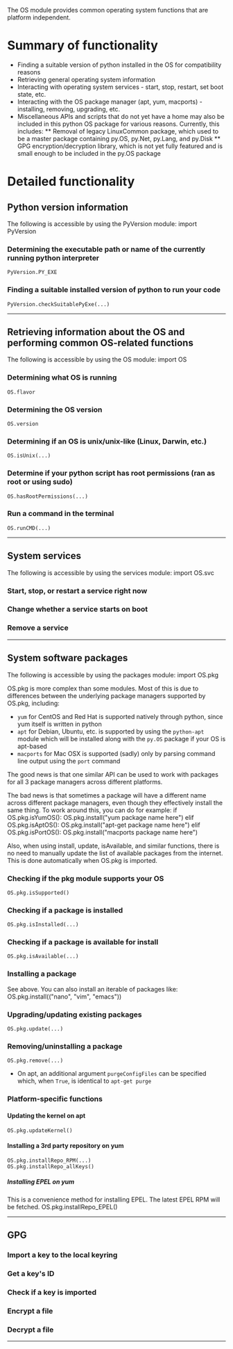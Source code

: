 The OS module provides common operating system functions that are platform independent.

# Summary of functionality

* Finding a suitable version of python installed in the OS for compatibility reasons
* Retrieving general operating system information
* Interacting with operating system services - start, stop, restart, set boot state, etc.
* Interacting with the OS package manager (apt, yum, macports) - installing, removing, upgrading, etc.
* Miscellaneous APIs and scripts that do not yet have a home may also be included in this python OS package for various reasons. Currently, this includes:
** Removal of legacy LinuxCommon package, which used to be a master package containing py.OS, py.Net, py.Lang, and py.Disk
** GPG encryption/decryption library, which is not yet fully featured and is small enough to be included in the py.OS package

# Detailed functionality

## Python version information
The following is accessible by using the PyVersion module:
	import PyVersion

### Determining the executable path or name of the currently running python interpreter
	PyVersion.PY_EXE
### Finding a suitable installed version of python to run your code
	PyVersion.checkSuitablePyExe(...)

---

## Retrieving information about the OS and performing common OS-related functions
The following is accessible by using the OS module:
	import OS

### Determining what OS is running
	OS.flavor

### Determining the OS version
	OS.version

### Determining if an OS is unix/unix-like (Linux, Darwin, etc.)
	OS.isUnix(...)

### Determine if your python script has root permissions (ran as root or using sudo)
	OS.hasRootPermissions(...)

### Run a command in the terminal
	OS.runCMD(...)

---

## System services
The following is accessible by using the services module:
	import OS.svc

### Start, stop, or restart a service right now
### Change whether a service starts on boot
### Remove a service	

---

## System software packages
The following is accessible by using the packages module:
	import OS.pkg

OS.pkg is more complex than some modules. Most of this is due to differences between the underlying package managers supported by OS.pkg, including:
- `yum` for CentOS and Red Hat is supported natively through python, since yum itself is written in python
- `apt` for Debian, Ubuntu, etc. is supported by using the `python-apt` module which will be installed along with the `py.OS` package if your OS is apt-based
- `macports` for Mac OSX is supported (sadly) only by parsing command line output using the `port` command

The good news is that one similar API can be used to work with packages for all 3 package managers across different platforms.

The bad news is that sometimes a package will have a different name across different package managers, even though they effectively install the same thing. To work around this, you can do for example:
	if OS.pkg.isYumOS():
		OS.pkg.install("yum package name here")
	elif OS.pkg.isAptOS():
		OS.pkg.install("apt-get package name here")
	elif OS.pkg.isPortOS():
		OS.pkg.install("macports package name here")

Also, when using install, update, isAvailable, and similar functions, there is no need to manually update the list of available packages from the internet. This is done automatically when OS.pkg is imported.

### Checking if the pkg module supports your OS
	OS.pkg.isSupported()

### Checking if a package is installed
	OS.pkg.isInstalled(...)

### Checking if a package is available for install
	OS.pkg.isAvailable(...)

### Installing a package
See above. You can also install an iterable of packages like:
	OS.pkg.install(("nano", "vim", "emacs"))

### Upgrading/updating existing packages
	OS.pkg.update(...)

### Removing/uninstalling a package
	OS.pkg.remove(...)
- On apt, an additional argument `purgeConfigFiles` can be specified which, when `True`, is identical to `apt-get purge`

### Platform-specific functions
#### Updating the kernel on apt
	OS.pkg.updateKernel()

#### Installing a 3rd party repository on yum
	OS.pkg.installRepo_RPM(...)
	OS.pkg.installRepo_allKeys()

##### Installing EPEL on yum
This is a convenience method for installing EPEL. The latest EPEL RPM will be fetched.
	OS.pkg.installRepo_EPEL()

---

## GPG

### Import a key to the local keyring
### Get a key's ID
### Check if a key is imported
### Encrypt a file
### Decrypt a file

---
